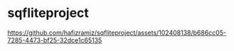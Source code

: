 # sqfliteproject

https://github.com/hafizramiz/sqfliteproject/assets/102408138/b686cc05-7285-4473-bf25-32dce1c65135
